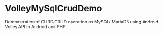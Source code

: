 # VolleyMySqlCrudDemo
Demonstration of CURD/CRUD operation on MySQL/ MariaDB using Android Volley API in Android and PHP.
